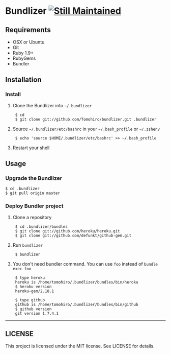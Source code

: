 Bundlizer [![Still Maintained](http://stillmaintained.com/Tomohiro/bundlizer.png)](http://stillmaintained.com/Tomohiro/bundlizer)
================================================================================


Requirements
--------------------------------------------------------------------------------

- OSX or Ubuntu
- Git
- Ruby 1.9+
- RubyGems
- Bundler



Installation
--------------------------------------------------------------------------------

### Install

1. Clone the Bundlizer into `~/.bundlizer`

        $ cd
        $ git clone git://github.com/Tomohiro/bundlizer.git .bundlizer

2. Source `~/.bundlizer/etc/bashrc` in your `~/.bash_profile` or `~/.zshenv`

        $ echo 'source $HOME/.bundlizer/etc/bashrc' >> ~/.bash_profile

3. Restart your shell



Usage
--------------------------------------------------------------------------------

### Upgrade the Bundlizer

    $ cd .bundlizer
    $ git pull origin master


### Deploy Bundler project

1. Clone a repository

        $ cd .bundlizer/bundles
        $ git clone git://github.com/heroku/heroku.git
        $ git clone git://github.com/defunkt/github-gem.git

2. Run `bundlizer`

        $ bundlizer

3. You don't need bundler command. You can use `foo` instead of `bundle exec foo`

        $ type heroku
        heroku is /home/tomohiro/.bundlizer/bundles/bin/heroku
        $ heroku version
        heroku-gem/2.18.1

        $ type github
        github is /home/tomohiro/.bundlizer/bundles/bin/github
        $ github version
        git version 1.7.4.1



---

LICENSE
--------------------------------------------------------------------------------

This project is licensed under the MIT license.
See LICENSE for details.
